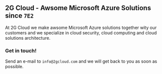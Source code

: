 ## 2G Cloud - Awsome Microsoft Azure Solutions since `7E2`

At 2G Cloud we make awsome Microsoft Azure solutions together wity our customers and we specialize in cloud security, cloud computing and cloud solutions architecture. 

### Get in touch!

Send an e-mail to `info@2gcloud.com` and we will get back to you as soon as possible.


